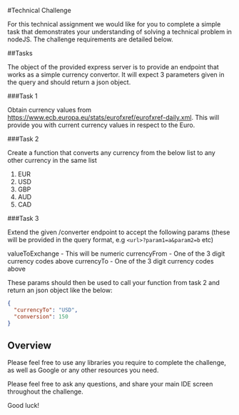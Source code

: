 #Technical Challenge

For this technical assignment we would like for you to complete a simple task that demonstrates your understanding of solving a technical problem in nodeJS. The challenge requirements are detailed below.


##Tasks

The object of the provided express server is to provide an endpoint that works as a simple currency convertor. It will expect 3 parameters given in the query and should return a json object.

###Task 1

Obtain currency values from https://www.ecb.europa.eu/stats/eurofxref/eurofxref-daily.xml. This will provide you with current currency values in respect to the Euro.

###Task 2

Create a function that converts any currency from the below list to any other currency in the same list

1. EUR
2. USD
3. GBP
4. AUD
5. CAD

###Task 3

Extend the given /converter endpoint to accept the following params (these will be provided in the query format, e.g `<url>?param1=a&param2=b` etc)

valueToExchange - This will be numeric
currencyFrom - One of the 3 digit currency codes above
currencyTo - One of the 3 digit currency codes above

These params should then be used to call your function from task 2 and return an json object like the below:

```json
{
  "currencyTo": "USD",
  "conversion": 150
}
```

## Overview

Please feel free to use any libraries you require to complete the challenge, as well as Google or any other resources you need.

Please feel free to ask any questions, and share your main IDE screen throughout the challenge.

Good luck!





